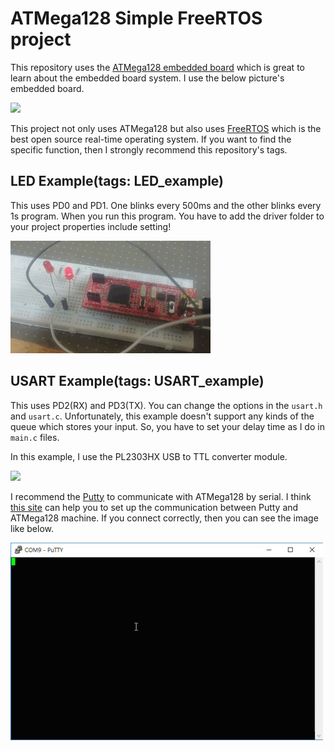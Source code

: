 # ATMega128 Simple FreeRTOS project

This repository uses the [ATMega128 embedded board](http://www.devicemart.co.kr/goods/view?no=32749&NaPm=ct%3Djxr7itzj%7Cci%3Dcheckout%7Ctr%3Dppc%7Ctrx%3D%7Chk%3D5152996465a38d046904b5ddd92334f551f6ac6e)
which is great to learn about the embedded board system.
I use the below picture's embedded board.

<img src="http://www.devicemart.co.kr/data/collect_img/kind_0/goods/large/32749.jpg" width=50%>

This project not only uses ATMega128 but also uses [FreeRTOS](https://www.freertos.org/) which is the best open source real-time operating system.
If you want to find the specific function, then I strongly recommend this repository's tags.

## LED Example(tags: LED_example)

This uses PD0 and PD1. One blinks every 500ms and the other blinks every 1s program. When you run this program. You have to add the driver folder to your project properties include setting!

![LED Test Video](Video/LED_test.gif)

## USART Example(tags: USART_example)

This uses PD2(RX) and PD3(TX). You can change the options in the `usart.h` and `usart.c`. Unfortunately, this example doesn't support any kinds of the queue which stores your input. So, you have to set your delay time as I do in `main.c` files.

In this example, I use the PL2303HX USB to TTL converter module.

<img src="https://www.deltakit.net/wp-content/uploads/2018/12/PL2303-PL2303HX-USB-To-TTLSerial-Converter-Module-%E2%80%93-5-Pin.jpg" width= 25%>

I recommend the [Putty](https://www.chiark.greenend.org.uk/~sgtatham/putty/) to communicate with ATMega128 by serial. I think [this site](https://www.techwalla.com/articles/how-to-send-a-serial-command-line) can help you to set up the communication between Putty and ATMega128 machine. If you connect correctly, then you can see the image like below.

![Putty image](Video/serial.gif)


